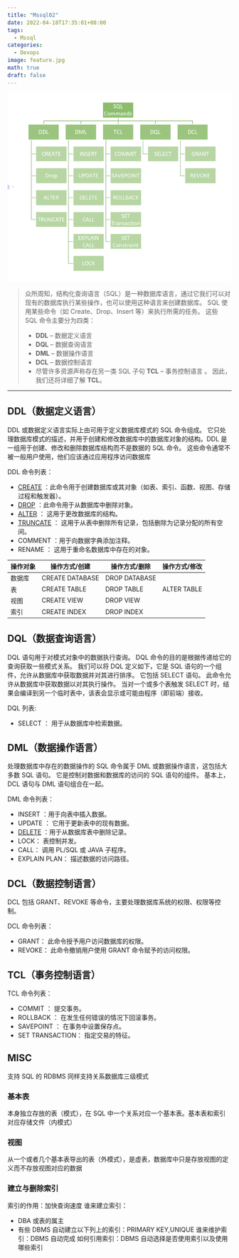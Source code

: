 ```yaml
---
title: "Mssql02"
date: 2022-04-18T17:35:01+08:00
tags:
  - Mssql
categories:
  - Devops
image: feature.jpg
math: true
draft: false
---
```


![](new-768x645.png)

> 众所周知，结构化查询语言（SQL）是一种数据库语言，通过它我们可以对现有的数据库执行某些操作，也可以使用这种语言来创建数据库。 SQL 使用某些命令（如 Create、Drop、Insert 等）来执行所需的任务。
> 这些 SQL 命令主要分为四类：
>
> - **DDL** – 数据定义语言
> - **DQL** – 数据查询语言
> - **DML** – 数据操作语言
> - **DCL** – 数据控制语言
> - 尽管许多资源声称存在另一类 SQL 子句 **TCL** – 事务控制语言 。 因此，我们还将详细了解 **TCL**。

---

## DDL（数据定义语言）

DDL 或数据定义语言实际上由可用于定义数据库模式的 SQL 命令组成。 它只处理数据库模式的描述，并用于创建和修改数据库中的数据库对象的结构。DDL 是一组用于创建、修改和删除数据库结构而不是数据的 SQL 命令。 这些命令通常不被一般用户使用，他们应该通过应用程序访问数据库

DDL 命令列表：

- [CREATE](http://ruixi.me/p/mssql02_1/#create) ：此命令用于创建数据库或其对象（如表、索引、函数、视图、存储过程和触发器）。
- [DROP](http://ruixi.me/p/mssql02_1/#drop) ：此命令用于从数据库中删除对象。
- [ALTER](http://ruixi.me/p/mssql02_1/#alter) ： 这用于更改数据库的结构。
- [TRUNCATE](http://ruixi.me/p/mssql02_1/#truncate) ： 这用于从表中删除所有记录，包括删除为记录分配的所有空间。
- COMMENT ：用于向数据字典添加注释。
- RENAME ： 这用于重命名数据库中存在的对象。

| 操作对象 | 操作方式/创建   | 操作方式/删除 | 操作方式/修改 |
| -------- | --------------- | ------------- | ------------- |
| 数据库   | CREATE DATABASE | DROP DATABASE |               |
| 表       | CREATE TABLE    | DROP TABLE    | ALTER TABLE   |
| 视图     | CREATE VIEW     | DROP VIEW     |               |
| 索引     | CREATE INDEX    | DROP INDEX    |               |

## DQL（数据查询语言）

DQL 语句用于对模式对象中的数据执行查询。 DQL 命令的目的是根据传递给它的查询获取一些模式关系。 我们可以将 DQL 定义如下，它是 SQL 语句的一个组件，允许从数据库中获取数据并对其进行排序。 它包括 SELECT 语句。 此命令允许从数据库中获取数据以对其执行操作。 当对一个或多个表触发 SELECT 时，结果会编译到另一个临时表中，该表会显示或可能由程序（即前端）接收。

DQL 列表:

- SELECT ： 用于从数据库中检索数据。

## DML（数据操作语言）

处理数据库中存在的数据操作的 SQL 命令属于 DML 或数据操作语言，这包括大多数 SQL 语句。 它是控制对数据和数据库的访问的 SQL 语句的组件。 基本上，DCL 语句与 DML 语句组合在一起。

DML 命令列表：

- INSERT ：用于向表中插入数据。
- UPDATE ： 它用于更新表中的现有数据。
- [DELETE](http://ruixi.me/p/mssql02_1/#delete) ：用于从数据库表中删除记录。
- LOCK： 表控制并发。
- CALL： 调用 PL/SQL 或 JAVA 子程序。
- EXPLAIN PLAN： 描述数据的访问路径。

## DCL（数据控制语言）

DCL 包括 GRANT、REVOKE 等命令，主要处理数据库系统的权限、权限等控制。

DCL 命令列表：

- GRANT： 此命令授予用户访问数据库的权限。
- REVOKE： 此命令撤销用户使用 GRANT 命令赋予的访问权限。

## TCL（事务控制语言）

TCL 命令列表：

- COMMIT ： 提交事务。
- ROLLBACK ： 在发生任何错误的情况下回滚事务。
- SAVEPOINT ： 在事务中设置保存点。
- SET TRANSACTION： 指定交易的特征。

## MISC

支持 SQL 的 RDBMS 同样支持关系数据库三级模式

### 基本表

本身独立存放的表（模式），在 SQL 中一个关系对应一个基本表。基本表和索引对应存储文件（内模式）

### 视图

从一个或者几个基本表导出的表（外模式），是虚表，数据库中只是存放视图的定义而不存放视图对应的数据

### 建立与删除索引

索引的作用：加快查询速度
谁来建立索引：

- DBA 或表的属主
- 有些 DBMS 自动建立以下列上的索引：PRIMARY KEY,UNIQUE
  谁来维护索引：DBMS 自动完成
  如何引用索引：DBMS 自动选择是否使用索引以及使用哪些索引
